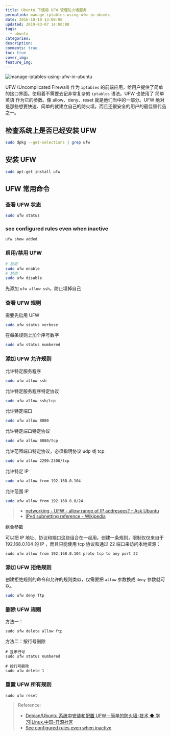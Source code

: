 ```yaml
---
title: Ubuntu 下使用 UFW 管理防火墙服务
permalink: manage-iptables-using-ufw-in-ubuntu
date: 2016-10-10 13:00:00
updated: 2019-03-07 14:00:00
tags:
  - ubuntu
categories:
description:
comments: true
toc: true
cover_img:
feature_img:
---
```


<img src="https://ws1.sinaimg.cn/large/006tKfTcgy1g0u8m88n8gj30u00cvq9x.jpg" alt="manage-iptables-using-ufw-in-ubuntu" />

UFW (Uncomplicated Firewall) 作为 `iptables` 的前端应用，给用户提供了简单的接口界面。使用着不需要去记非常复杂的 `iptables` 语法。UFW 也使用了 简单英语 作为它的参数。像 allow、deny、reset 就是他们当中的一部分。UFW 绝对是那些想要快速、简单的就建立自己的防火墙，而且还很安全的用户的最佳替代品之一。

## 检查系统上是否已经安装 UFW

```bash
sudo dpkg --get-selections | grep ufw
```

## 安装 UFW

```bash
sudo apt-get install ufw
```

<!-- more -->

## UFW 常用命令

### 查看 UFW 状态

```bash
sudo ufw status
```

### see configured rules even when inactive

```
ufw show added
```

### 启用/禁用 UFW

```bash
# 启用
sudo ufw enable
# 禁用
sudo ufw disable
```

先添加 `ufw allow ssh`，防止墙掉自己

### 查看 UFW 规则

需要先启用 UFW

```bash
sudo ufw status verbose
```

在每条规则上加个序号数字

```bash
sudo ufw status numbered
```

### 添加 UFW 允许规则

允许特定服务程序

```bash
sudo ufw allow ssh
```

允许特定服务程序特定协议

```bash
sudo ufw allow ssh/tcp
```

允许特定端口

```bash
sudo ufw allow 8080
```

允许特定端口特定协议

```bash
sudo ufw allow 8080/tcp
```

允许范围端口特定协议，必须指明协议 udp 或 tcp

```bash
sudo ufw allow 2290:2300/tcp
```

允许特定 IP

```bash
sudo ufw allow from 192.168.0.104
```

允许范围 IP

```bash
sudo ufw allow from 192.168.0.0/24
```

> - [networking - UFW - allow range of IP addresees? - Ask Ubuntu](https://askubuntu.com/questions/646424/ufw-allow-range-of-ip-addresees)
> - [IPv4 subnetting reference - Wikipedia](https://en.wikipedia.org/wiki/IPv4_subnetting_reference)

组合参数

可以把 IP 地址、协议和端口这些组合在一起用。创建一条规则，限制仅仅来自于 192.168.0.104 的 IP ，而且只能使用 tcp 协议和通过 22 端口来访问本地资源：

```
sudo ufw allow from 192.168.0.104 proto tcp to any port 22
```

### 添加 UFW 拒绝规则

创建拒绝规则的命令和允许的规则类似，仅需要把 `allow` 参数换成 `deny` 参数就可以。

```bash
sudo ufw deny ftp
```

### 删除 UFW 规则

方法一：

```
sudo ufw delete allow ftp
```

方法二：按行号删除

```
# 显示行号
sudo ufw status numbered

# 按行号删除
sudo ufw delete 1
```

### 重置 UFW 所有规则

```
sudo ufw reset
```

> Reference:
>
> - [Debian/Ubuntu 系统中安装和配置 UFW－简单的防火墙-技术 ◆ 学习|Linux.中国-开源社区](https://linux.cn/article-2489-1.html)
> - [See configured rules even when inactive](https://askubuntu.com/questions/30781/see-configured-rules-even-when-inactive)
